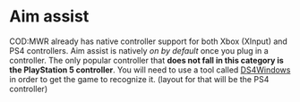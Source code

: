 # Aim assist

COD:MWR already has native controller support for both Xbox (XInput) and PS4 controllers. Aim assist is natively *on by default* once you plug in a controller. The only popular controller that **does not fall in this category is the PlayStation 5 controller**. You will need to use a tool called [DS4Windows](https://docs.ds4windows.app/) in order to get the game to recognize it. (layout for that will be the PS4 controller)
